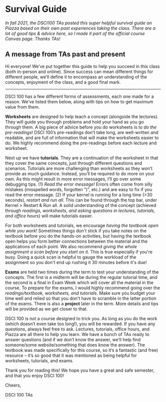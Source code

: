 # Survival Guide

*In fall 2021, the DSCI100 TAs posted this super helpful
survival guide on Piazza based on their own past experiences taking the class. 
There are a lot of good tips & advice here, so I made it part of the official
course Canvas page. Thanks TAs!*

## A message from TAs past and present

Hi everyone! We’ve put together this guide to
help you succeed in this class (both in-person and online). Since success can
mean different things for different people, we’ll define it to encompass an
understanding of the concepts, enjoyment of the class, and a good final mark.

-----

DSCI 100 has a few different forms of assessments, each one made for a reason.
We’ve listed them below, along with tips on how to get maximum value from them.

**Worksheets** are designed to help teach a concept (alongside the lectures). They
will guide you through problems and hold your hand as you go through them. A
big piece of advice before you do worksheets is to *do the pre-readings*! DSCI
100’s pre-readings don’t take long, are well-written and readable, and are full
of information that will make the worksheets easier to do. We highly recommend
doing the pre-readings before each lecture and worksheet.

Next up we have **tutorials**. They are a continuation of the worksheet in that
they cover the same concepts, just through different questions and scenarios.
Tutorials are more challenging than worksheets as they won’t provide as much
guidance. Instead, you’ll be required to do more on your own. As this might
result in more error messages, I’ll go over some debugging tips. (1) *Read the
error message!* Errors often come from silly mistakes (misspelled words,
forgotten “)”, etc.) and are easy to fix if you read the error message. (2) If
your kernel is running for a long time (>30 seconds), *restart and run all*. This
can be found through the top bar, under Kernel > Restart & Run all. A solid
understanding of the concept (achieved through *readings, worksheets, and asking
questions in lectures, tutorials, and office hours*) will make tutorials easier.

For both worksheets and tutorials, we encourage *having the textbook open while you work*! 
Sometimes things don't stick if you take notes on the textbook before you do the hands-on
activities, but having the textbook open helps you
form better connections between the material and the applications of each
point. We also recommend *giving the whole assignment a scan before
you start on it*. This is true especially if you're busy. Doing a quick scan is
helpful to gauge the workload of the assignment so you don't end up rushing it
30 minutes before it's due!

**Exams** are held two times during the term to test your understanding of the
concepts. The first is a midterm will be during the regular tutorial time,
and the second is a final in Exam Week which will cover all the material in the course. To prepare for the exams,
I would highly recommend going over
the *readings/textbook, worksheets, and tutorials*. Make sure you budget your time well
and relied so that you don't have to
scramble in the latter portion of the exams.
There is also a **project** later in the term. More details and tips will be
provided as we get closer to that.

DSCI 100 is not a course designed to trick you. As long as you do the work
(which doesn’t even take too long!), you will be rewarded. If you have any
questions, always feel free to ask. Lectures, tutorials, office hours, and
Piazza are all there to help you learn. We have a bunch of TAs ready to answer
questions (and if we don’t know the answer, we’ll help find someone/some
website/something that does know the answer). The textbook was made
specifically for this course, so it’s a fantastic (and free) resource – it’s so
good that it was mentioned as being helpful for worksheets, tutorials, and
exams.

Thank you for reading this! We hope you have a great and safe semester, and
that you enjoy DSCI 100!

Cheers,

DSCI 100 TAs
